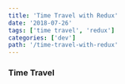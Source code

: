 ```yaml
---
title: 'Time Travel with Redux'
date: '2018-07-26'
tags: ['time travel', 'redux']
categories: ['dev']
path: '/time-travel-with-redux'
---
```


### Time Travel

